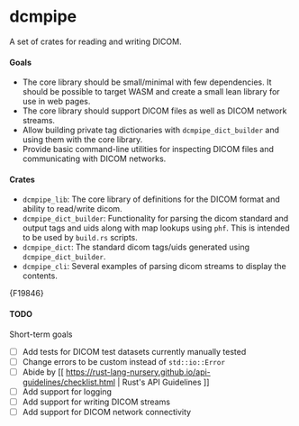 # dcmpipe
A set of crates for reading and writing DICOM.

#### Goals

- The core library should be small/minimal with few dependencies. It should be possible to target WASM and create a small lean library for use in web pages.
- The core library should support DICOM files as well as DICOM network streams.
- Allow building private tag dictionaries with `dcmpipe_dict_builder` and using them with the core library.
- Provide basic command-line utilities for inspecting DICOM files and communicating with DICOM networks.

#### Crates

- `dcmpipe_lib`: The core library of definitions for the DICOM format and ability to read/write dicom.
- `dcmpipe_dict_builder`: Functionality for parsing the dicom standard and output tags and uids along with map lookups using `phf`. This is intended to be used by `build.rs` scripts.
- `dcmpipe_dict`: The standard dicom tags/uids generated using `dcmpipe_dict_builder`.
- `dcmpipe_cli`: Several examples of parsing dicom streams to display the contents.

{F19846}

#### TODO

Short-term goals
- [ ] Add tests for DICOM test datasets currently manually tested 
- [ ] Change errors to be custom instead of `std::io::Error`
- [ ] Abide by [[ https://rust-lang-nursery.github.io/api-guidelines/checklist.html | Rust's API Guidelines ]]
- [ ] Add support for logging
- [ ] Add support for writing DICOM streams
- [ ] Add support for DICOM network connectivity
